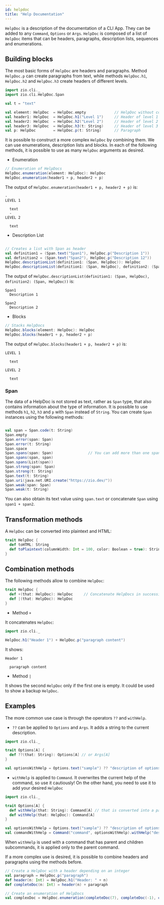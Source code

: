 ```yaml
---
id: helpdoc
title: "Help Documentation"
---
```

`HelpDoc` is a description of the documentation of a CLI App. They can be added to any `Command`, `Options` or `Args`.
`HelpDoc` is composed of a list of `HelpDoc` items that can be headers, paragraphs, description lists, sequences and enumerations.

## Building blocks
The most basic forms of `HelpDoc` are headers and paragraphs. Method `HelpDoc.p` can create paragraphs from text, while methods `HelpDoc.h1`, `HelpDoc.h2` and `HelpDoc.h3` create headers of different levels.

```scala mdoc:silent
import zio.cli._
import zio.cli.HelpDoc.Span

val t = "text"

val element: HelpDoc  = HelpDoc.empty             // HelpDoc without content
val header1: HelpDoc  = HelpDoc.h1("Level 1")     // Header of level 1
val header2: HelpDoc  = HelpDoc.h2("Level 2")     // Header of level 2
val header3: HelpDoc  = HelpDoc.h3(t: String)     // Header of level 3
val p: HelpDoc        = HelpDoc.p(t: String)      // Paragraph
```

It is possible to construct a more complex `HelpDoc` by combining them. We can use enumerations, description lists and blocks. In each of the following methods, it is possible to use as many `HelpDoc` arguments as desired.
- Enumeration
```scala mdoc:silent
// Enumeration of HelpDocs
HelpDoc.enumeration(element: HelpDoc): HelpDoc
HelpDoc.enumeration(header1 + p, header2 + p)

```
The output of `HelpDoc.enumeration(header1 + p, header2 + p)` is:
```
- 
LEVEL 1

  text
  -
LEVEL 2

  text
```

- Description List
```scala mdoc:silent
  
// Creates a list with Span as header
val definition1 = (Span.text("Span1"), HelpDoc.p("Description 1"))
val definition2 = (Span.text("Span2"), HelpDoc.p("Description 12"))
HelpDoc.descriptionList(definition1: (Span, HelpDoc)): HelpDoc
HelpDoc.descriptionList(definition1: (Span, HelpDoc), definition2: (Span, HelpDoc))

```
The output of `HelpDoc.descriptionList(definition1: (Span, HelpDoc), definition2: (Span, HelpDoc))` is:
```
Span1
  Description 1

Span2
  Description 2
```

- Blocks
```scala mdoc:silent
// Stacks HelpDocs
HelpDoc.blocks(element: HelpDoc): HelpDoc
HelpDoc.blocks(header1 + p, header2 + p)

```
The output of `HelpDoc.blocks(header1 + p, header2 + p)` is:
```
LEVEL 1

  text

LEVEL 2

  text
```

### Span
The data of a HelpDoc is not stored as text, rather as `Span` type, that also contains information about the type of information. It is possible to use methods `h1`, `h2`, `h3` and `p` with `Span` instead of `String`. You can create `Span` instances using the following methods:
```scala mdoc:silent

val span = Span.code(t: String)
Span.empty
Span.error(span: Span)
Span.error(t: String)
Span.space
Span.spans(span: Span)                // You can add more than one span
Span.spans(span, span)
Span.spans(List(span))
Span.strong(span: Span)
Span.strong(t: String)
Span.text(t: String)
Span.uri(java.net.URI.create("https://zio.dev/"))
Span.weak(span: Span)
Span.weak(t: String)
```
You can also obtain its text value using `span.text` or concatenate `Span` using `span1 + span2`.

## Transformation methods
A `HelpDoc` can be converted into plaintext and HTML:
```scala mdoc:silent:reset
trait HelpDoc {
  def toHTML: String
  def toPlaintext(columnWidth: Int = 100, color: Boolean = true): String
}
```

## Combination methods
The following methods allow to combine `HelpDoc`:
```scala mdoc:silent:reset
trait HelpDoc {
  def +(that: HelpDoc): HelpDoc     // Concatenate HelpDocs in successive levels
  def |(that: HelpDoc): HelpDoc
}
```
- Method `+`

It concatenates `HelpDoc`:
```scala mdoc:silent:reset
import zio.cli._

HelpDoc.h1("Header 1") + HelpDoc.p("paragraph content")
```
It shows:
```
Header 1

  paragraph content
```

- Method `|`

It shows the second `HelpDoc` only if the first one is empty. It could be used to show a backup `HelpDoc`.


## Examples
The more common use case is through the operators `??` and `withHelp`.
- `??` can be applied to `Options` and `Args`. It adds a string to the current description.
```scala mdoc:silent:reset
import zio.cli._

trait Options[A] {
  def ??(that: String): Options[A] // or Args[A]
}

val optionsWithHelp = Options.text("sample") ?? "description of options"
```

- `withHelp` is applied to `Command`. It overwrites the current help of the command, so use it cautiously! On the other hand, you need to use it to add your desired `HelpDoc`
```scala mdoc:silent:reset
import zio.cli._

trait Options[A] {
  def withHelp(that: String): Command[A] // that is converted into a paragraph
  def withHelp(that: HelpDoc): Command[A]
}

val optionsWithHelp = Options.text("sample") ?? "description of options"
val commandWithHelp = Command("command", optionsWithHelp).withHelp("description of command")
```
When `withHelp` is used with a command that has parent and children subcommands, it is applied only to the parent command.

If a more complex use is desired, it is possible to combine headers and paragraphs using the methods before.
```scala mdoc:silent
// Create a HelpDoc with a header depending on an integer
val paragraph = HelpDoc.p("paragraph")
def header(n: Int) = HelpDoc.h1("Header: " + n)
def completeDoc(n: Int) = header(n) + paragraph

// Create an enumeration of HelpDocs
val complexDoc = HelpDoc.enumeration(completeDoc(7), completeDoc(-1), completeDoc(3))
```


